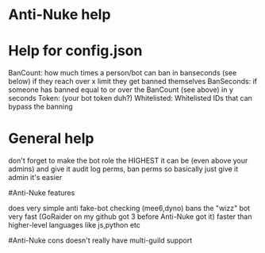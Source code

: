 # Anti-Nuke help

# Help for config.json
BanCount: how much times a person/bot can ban in banseconds (see below) if they reach over x limit they get banned themselves
BanSeconds: if someone has banned equal to or over the BanCount (see above) in y seconds
Token: (your bot token duh?)
Whitelisted: Whitelisted IDs that can bypass the banning

# General help

don't forget to make the bot role the HIGHEST it can be (even above your admins) and give it audit log perms, ban perms
so basically just give it admin it's easier

#Anti-Nuke features

does very simple anti fake-bot checking (mee6,dyno)
bans the "wizz" bot very fast (GoRaider on my github got 3 before Anti-Nuke got it)
faster than higher-level languages like js,python etc

#Anti-Nuke cons
doesn't really have multi-guild support
